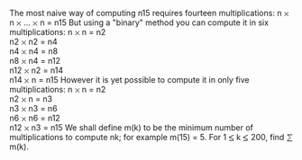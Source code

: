   The most naive way of computing n15 requires fourteen multiplications:  n <img src='images/symbol_times.gif' width='9' height='9' alt='&times;' border='0' style='vertical-align:middle;' /> n <img src='images/symbol_times.gif' width='9' height='9' alt='&times;' border='0' style='vertical-align:middle;' /> ... <img src='images/symbol_times.gif' width='9' height='9' alt='&times;' border='0' style='vertical-align:middle;' /> n = n15  But using a &quot;binary&quot; method you can compute it in six multiplications:  n <img src='images/symbol_times.gif' width='9' height='9' alt='&times;' border='0' style='vertical-align:middle;' /> n = n2<br />  n2 <img src='images/symbol_times.gif' width='9' height='9' alt='&times;' border='0' style='vertical-align:middle;' /> n2 = n4<br />  n4 <img src='images/symbol_times.gif' width='9' height='9' alt='&times;' border='0' style='vertical-align:middle;' /> n4 = n8<br />  n8 <img src='images/symbol_times.gif' width='9' height='9' alt='&times;' border='0' style='vertical-align:middle;' /> n4 = n12<br />  n12 <img src='images/symbol_times.gif' width='9' height='9' alt='&times;' border='0' style='vertical-align:middle;' /> n2 = n14<br />  n14 <img src='images/symbol_times.gif' width='9' height='9' alt='&times;' border='0' style='vertical-align:middle;' /> n = n15  However it is yet possible to compute it in only five multiplications:  n <img src='images/symbol_times.gif' width='9' height='9' alt='&times;' border='0' style='vertical-align:middle;' /> n = n2<br />  n2 <img src='images/symbol_times.gif' width='9' height='9' alt='&times;' border='0' style='vertical-align:middle;' /> n = n3<br />  n3 <img src='images/symbol_times.gif' width='9' height='9' alt='&times;' border='0' style='vertical-align:middle;' /> n3 = n6<br />  n6 <img src='images/symbol_times.gif' width='9' height='9' alt='&times;' border='0' style='vertical-align:middle;' /> n6 = n12<br />  n12 <img src='images/symbol_times.gif' width='9' height='9' alt='&times;' border='0' style='vertical-align:middle;' /> n3 = n15  We shall define m(k) to be the minimum number of multiplications to compute nk; for example m(15) = 5.  For 1 <img src='images/symbol_le.gif' width='10' height='12' alt='&le;' border='0' style='vertical-align:middle;' /> k <img src='images/symbol_le.gif' width='10' height='12' alt='&le;' border='0' style='vertical-align:middle;' /> 200, find <img src='images/symbol_sum.gif' width='11' height='14' alt='&sum;' border='0' style='vertical-align:middle;' /> m(k).    